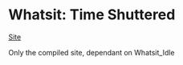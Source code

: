 # Whatsit: Time Shuttered 

[Site](gapatterson.github.io)

Only the compiled site, dependant on Whatsit_Idle
